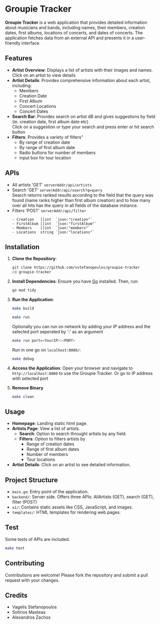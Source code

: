 # Groupie Tracker

**Groupie Tracker** is a web application that provides detailed information about musicians and bands, including names, their members, creation dates, first albums, locations of concerts, and dates of concerts. The application fetches data from an external API and presents it in a user-friendly interface.

## Features

- **Artist Overview**: Displays a list of artists with their images and names.   
   Click on an artist to view details
- **Artist Details**: Provides comprehensive information about each artist, including:
  - Members
  - Creation Date
  - First Album
  - Concert Locations
  - Concert Dates
- **Search Bar**: Provides search on artist dB and gives suggestions by field (ie. creation date, first album date etc)   
   Click on a suggestion or type your search and press enter or hit search button
- **Filters**: Provides a variety of filters"
  - By range of creation date
  - By range of first album date
  - Radio buttons for number of members
  - input box for tour location

## APIs

- All artists 'GET' `serverAddr/api/artists`
- Search 'GET' `serverAddr/api/search?q=query`   
   Search returns ranked results according to the field that the query was found (name ranks higher than first album creation) and 
   to how many over all hits has the query in all fields of the database instance.
- Filters 'POST' `serverAddr/api/filter`
   ```
   - Creation   []int  `json:"creation"`
   - FirstAlbum []int  `json:"firstAlbum"`
   - Members    []int  `json:"members"`
   - Locations  string `json:"locations"`
   ```

## Installation

1. **Clone the Repository**:
   ```bash
   git clone https://github.com/vstefanopoulos/groupie-tracker
   cd groupie-tracker
   ```

2. **Install Dependencies**:
   Ensure you have [Go](https://golang.org/dl/) installed. Then, run:
   ```bash
   go mod tidy
   ```

3. **Run the Application**:
   ```bash
   make build
   ```
   ```bash
   make run
   ```
   Optionally you can run on network by adding your IP address and the selected port seperated by ':' as an argument
   ```bash
   make run port=<YourIP>:<PORT>
   ```
   Run in one go on `localhost:8080/`:
   ```bash
   make debug
   ```

4. **Access the Application**:
   Open your browser and navigate to `http://localhost:8080` to use the Groupie Tracker.
   Or go to IP address with selected port
5. **Remove Binary**
   ```bash
   make clean
   ```

## Usage

- **Homepage**: Landing static html page.
- **Artists Page**: View a list of artists. 
   - **Search**: Option to search throught artists by any field.
   - **Filters**: Option to filters artists by
      - Range of creation dates
      - Range of first album dates
      - Number of members
      - Tour locations
- **Artist Details**: Click on an artist to see detailed information.

## Project Structure

- `main.go`: Entry point of the application.
- `backend/`: Server side. Offers three APIs: AllArtists (GET), search (GET), filter (POST)
- `ui/`: Contains static assets like CSS, JavaScript, and images.
- `templates/`: HTML templates for rendering web pages.

## Test
   Some tests of APIs are included. 
   ```bash
   make test
   ```

## Contributing

Contributions are welcome! Please fork the repository and submit a pull request with your changes.

## Credits

- Vagelis Stefanopoulos   
- Sotirios Masteas   
- Alexandros Zachos